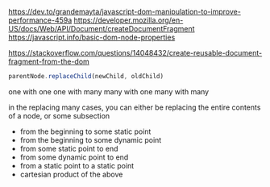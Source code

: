 https://dev.to/grandemayta/javascript-dom-manipulation-to-improve-performance-459a
https://developer.mozilla.org/en-US/docs/Web/API/Document/createDocumentFragment
https://javascript.info/basic-dom-node-properties

https://stackoverflow.com/questions/14048432/create-reusable-document-fragment-from-the-dom


```ts
parentNode.replaceChild(newChild, oldChild)
```


one with one
one with many
many with one
many with many

in the replacing many cases, you can either be replacing the entire contents of a node, or some subsection

- from the beginning to some static point
- from the beginning to some dynamic point
- from some static point to end
- from some dynamic point to end
- from a static point to a static point
- cartesian product of the above
